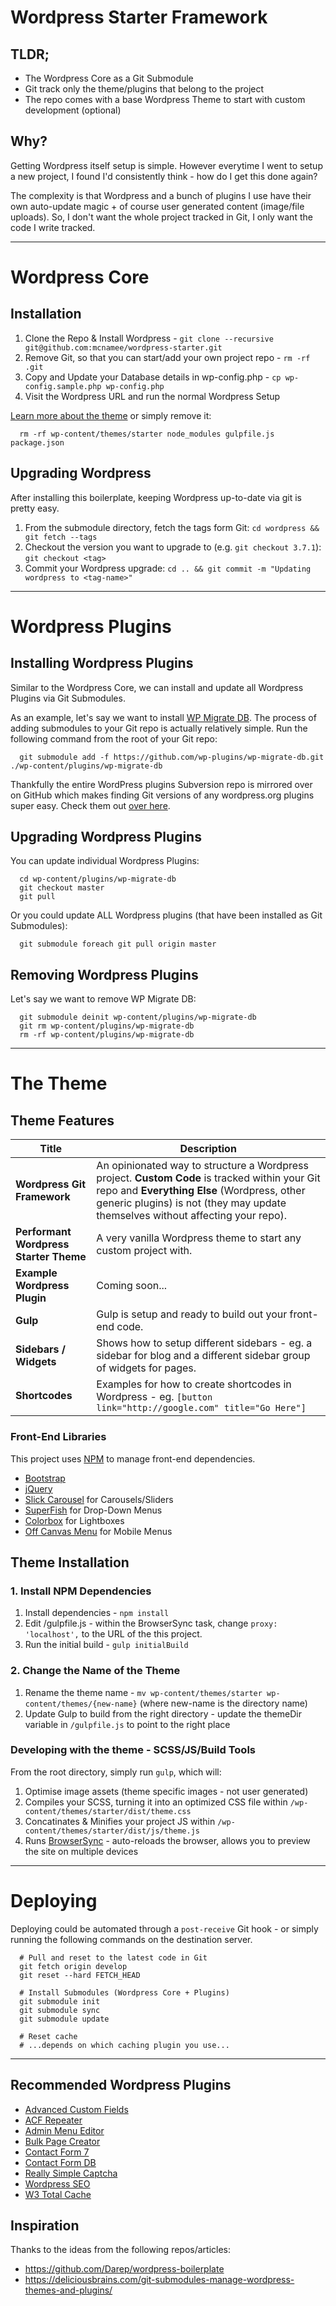 Wordpress Starter Framework
=======

## TLDR;

- The Wordpress Core as a Git Submodule
- Git track only the theme/plugins that belong to the project
- The repo comes with a base Wordpress Theme to start with custom development (optional)

## Why?

Getting Wordpress itself setup is simple. However everytime I went to setup a new project, I found I'd consistently think - how do I get this done again?

The complexity is that Wordpress and a bunch of plugins I use have their own auto-update magic + of course user generated content (image/file uploads). So, I don't want the whole project tracked in Git, I only want the code I write tracked.

***

# Wordpress Core

## Installation

1. Clone the Repo & Install Wordpress - `git clone --recursive git@github.com:mcnamee/wordpress-starter.git`
1. Remove Git, so that you can start/add your own project repo - `rm -rf .git`
1. Copy and Update your Database details in wp-config.php - `cp wp-config.sample.php wp-config.php`
1. Visit the Wordpress URL and run the normal Wordpress Setup

[Learn more about the theme](#The-Theme) or simply remove it:

```
  rm -rf wp-content/themes/starter node_modules gulpfile.js package.json
```

## Upgrading Wordpress

After installing this boilerplate, keeping Wordpress up-to-date via git is pretty easy.

1. From the submodule directory, fetch the tags form Git: `cd wordpress && git fetch --tags`
1. Checkout the version you want to upgrade to (e.g. `git checkout 3.7.1`): `git checkout <tag>`
1. Commit your Wordpress upgrade: `cd .. && git commit -m "Updating wordpress to <tag-name>"`

***

# Wordpress Plugins

## Installing Wordpress Plugins

Similar to the Wordpress Core, we can install and update all Wordpress Plugins via Git Submodules.

As an example, let's say we want to install [WP Migrate DB](https://wordpress.org/plugins/wp-migrate-db/). The process of adding submodules to your Git repo is actually relatively simple. Run the following command from the root of your Git repo:

```
  git submodule add -f https://github.com/wp-plugins/wp-migrate-db.git ./wp-content/plugins/wp-migrate-db
```

Thankfully the entire WordPress plugins Subversion repo is mirrored over on GitHub which makes finding Git versions of any wordpress.org plugins super easy. Check them out [over here](https://github.com/wp-plugins).

## Upgrading Wordpress Plugins

You can update individual Wordpress Plugins:

```
  cd wp-content/plugins/wp-migrate-db
  git checkout master
  git pull
```

Or you could update ALL Wordpress plugins (that have been installed as Git Submodules):

```
  git submodule foreach git pull origin master
```

## Removing Wordpress Plugins

Let's say we want to remove WP Migrate DB:

```
  git submodule deinit wp-content/plugins/wp-migrate-db
  git rm wp-content/plugins/wp-migrate-db
  rm -rf wp-content/plugins/wp-migrate-db
```

***

# The Theme

## Theme Features

| Title | Description |
|---|---|
| __Wordpress Git Framework__ | An opinionated way to structure a Wordpress project. __Custom Code__ is tracked within your Git repo and __Everything Else__ (Wordpress, other generic plugins) is not (they may update themselves without affecting your repo). |
| __Performant Wordpress Starter Theme__ | A very vanilla Wordpress theme to start any custom project with. |
| __Example Wordpress Plugin__ | Coming soon... |
| __Gulp__ | Gulp is setup and ready to build out your front-end code. |
| __Sidebars / Widgets__ | Shows how to setup different sidebars - eg. a sidebar for blog and a different sidebar group of widgets for pages. |
| __Shortcodes__ | Examples for how to create shortcodes in Wordpress - eg. `[button link="http://google.com" title="Go Here"]` |

### Front-End Libraries

This project uses [NPM](https://www.npmjs.com/) to manage front-end dependencies.

- [Bootstrap](http://getbootstrap.com/)
- [jQuery](https://jquery.com/)
- [Slick Carousel](http://kenwheeler.github.io/slick/) for Carousels/Sliders
- [SuperFish](http://users.tpg.com.au/j_birch/plugins/superfish/) for Drop-Down Menus
- [Colorbox](http://www.jacklmoore.com/colorbox/) for Lightboxes
- [Off Canvas Menu](http://codepen.io/mcnamee/pen/Wbvoew) for Mobile Menus

## Theme Installation

### 1. Install NPM Dependencies
1. Install dependencies - `npm install`
1. Edit /gulpfile.js - within the BrowserSync task, change `proxy: 'localhost',` to the URL of the this project.
1. Run the initial build - `gulp initialBuild`

### 2. Change the Name of the Theme
1. Rename the theme name - `mv wp-content/themes/starter wp-content/themes/{new-name}` (where new-name is the directory name)
1. Update Gulp to build from the right directory - update the themeDir variable in `/gulpfile.js` to point to the right place

### Developing with the theme - SCSS/JS/Build Tools

From the root directory, simply run `gulp`, which will:

1. Optimise image assets (theme specific images - not user generated)
1. Compiles your SCSS, turning it into an optimized CSS file within `/wp-content/themes/starter/dist/theme.css`
1. Concatinates & Minifies your project JS within `/wp-content/themes/starter/dist/js/theme.js`
1. Runs [BrowserSync](http://browsersync.io) - auto-reloads the browser, allows you to preview the site on multiple devices

***

# Deploying

Deploying could be automated through a `post-receive` Git hook - or simply running the following commands on the destination server.

```
  # Pull and reset to the latest code in Git
  git fetch origin develop
  git reset --hard FETCH_HEAD

  # Install Submodules (Wordpress Core + Plugins)
  git submodule init
  git submodule sync
  git submodule update

  # Reset cache
  # ...depends on which caching plugin you use...
```

***

## Recommended Wordpress Plugins

- [Advanced Custom Fields](https://wordpress.org/plugins/advanced-custom-fields/)
- [ACF Repeater](http://www.advancedcustomfields.com/add-ons/repeater-field/)
- [Admin Menu Editor](https://wordpress.org/plugins/admin-menu-editor/)
- [Bulk Page Creator](https://wordpress.org/plugins/bulk-page-creator/)
- [Contact Form 7](https://wordpress.org/plugins/contact-form-7/)
- [Contact Form DB](https://wordpress.org/plugins/contact-form-7-to-database-extension/)
- [Really Simple Captcha](https://wordpress.org/plugins/really-simple-captcha/)
- [Wordpress SEO](https://wordpress.org/plugins/wordpress-seo/)
- [W3 Total Cache](https://wordpress.org/plugins/w3-total-cache/)

## Inspiration

Thanks to the ideas from the following repos/articles:

 - https://github.com/Darep/wordpress-boilerplate
 - https://deliciousbrains.com/git-submodules-manage-wordpress-themes-and-plugins/
